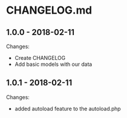 # CHANGELOG.md

## 1.0.0 - 2018-02-11

Changes:

- Create CHANGELOG
- Add basic models with our data


## 1.0.1 - 2018-02-11

Changes:

- added autoload feature to the autoload.php